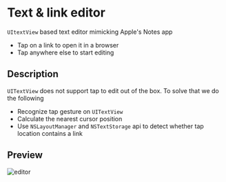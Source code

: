 # Text & link editor
`UItextView` based text editor mimicking Apple's Notes app
* Tap on a link to open it in a browser
* Tap anywhere else to start editing

## Description
`UITextView` does not support tap to edit out of the box. To solve that we do the following
* Recognize tap gesture on `UITextView`
* Calculate the nearest cursor position
* Use `NSLayoutManager` and `NSTextStorage` api to detect whether tap location contains a link

## Preview
![editor](https://github.com/moubarak/text-editor/assets/885084/1873dd11-8c5b-489a-9a5e-fa31743faf91)
